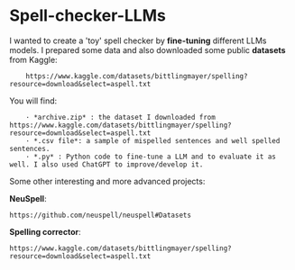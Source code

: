 # Spell-checker-LLMs
I wanted to create a 'toy' spell checker by **fine-tuning** different LLMs models.
I prepared some data and also downloaded some public **datasets** from Kaggle: 

        https://www.kaggle.com/datasets/bittlingmayer/spelling?resource=download&select=aspell.txt

You will find:

        · *archive.zip* : the dataset I downloaded from https://www.kaggle.com/datasets/bittlingmayer/spelling?resource=download&select=aspell.txt
        · *.csv file*: a sample of mispelled sentences and well spelled sentences.
        · *.py* : Python code to fine-tune a LLM and to evaluate it as well. I also used ChatGPT to improve/develop it.



Some other interesting and more advanced projects: 

**NeuSpell**: 

    https://github.com/neuspell/neuspell#Datasets
  
**Spelling corrector**: 

    https://www.kaggle.com/datasets/bittlingmayer/spelling?resource=download&select=aspell.txt
